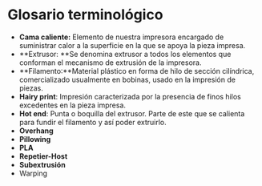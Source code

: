 # Glosario terminológico

* **Cama caliente:** Elemento de nuestra impresora encargado de suministrar calor a la superficie en la que se apoya la pieza impresa.
* **Extrusor: **Se denomina extrusor a todos los elementos que conforman el mecanismo de extrusión de la impresora.
* **Filamento:**Material plástico en forma de hilo de sección cilíndrica, comercializado usualmente en bobinas, usado en la impresión de piezas.
* **Hairy print**: Impresión caracterizada por la presencia de finos hilos excedentes en la pieza impresa.
* **Hot end**: Punta o boquilla del extrusor. Parte de este que se calienta para fundir el filamento y así poder extruirlo.
* **Overhang**
* **Pillowing**
* **PLA**
* **Repetier-Host**
* **Subextrusión**
* Warping
